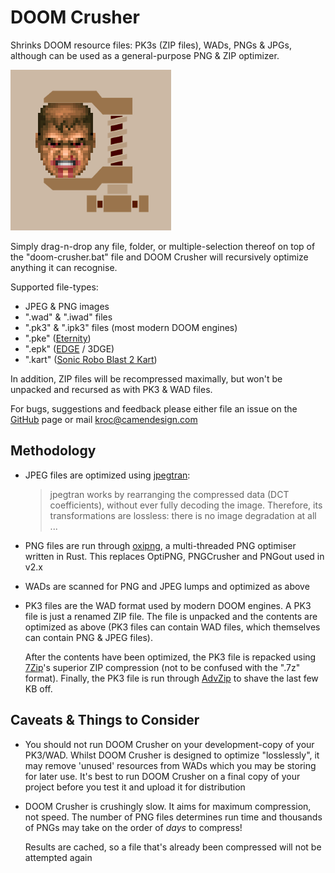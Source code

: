 # DOOM Crusher #

Shrinks DOOM resource files: PK3s (ZIP files), WADs, PNGs & JPGs, although can be used as a general-purpose PNG & ZIP optimizer.

![DOOM Crusher Icon](icon.png)

Simply drag-n-drop any file, folder, or multiple-selection thereof on top of the "doom-crusher.bat" file and DOOM Crusher will recursively optimize anything it can recognise.

Supported file-types:

* JPEG & PNG images
* ".wad" & ".iwad" files
* ".pk3" & ".ipk3" files (most modern DOOM engines)
* ".pke" ([Eternity])
* ".epk" ([EDGE] / 3DGE)
* ".kart" ([Sonic Robo Blast 2 Kart][SRB2Kart])

[Eternity]: https://github.com/team-eternity/eternity
[EDGE]: https://doomwiki.org/wiki/EDGE
[SRB2Kart]: https://mb.srb2.org/showthread.php?p=802727

In addition, ZIP files will be recompressed maximally, but won't be unpacked and recursed as with PK3 & WAD files.

For bugs, suggestions and feedback please either file an issue on the [GitHub](https://github.com/Kroc/DOOM-Crusher/issues) page or mail kroc@camendesign.com

<!--
## Samples: ##
(needs updating for v3.0)

| WAD                 |   Original (B) | (MB)     |   Crushed (B) | (MB)     |    Delta
|---------------------|---------------:|---------:|--------------:|---------:|----------:
| [boa_c1.pk3][A]     |  373,344,372 B | 356.0 MB | 300,256,005 B | 286.3 MB | -69.06 MB
| [DUMP-3.PK3][B]     |   74,526,263 B |  71.0 MB |  68,149,144 B |  64.9 MB |  -6.08 MB
| [brutalv20b.pk3][C] |   37,046,275 B |  35.3 MB |  36,379,722 B |  34.7 MB |  -0.64 MB

[A]: http://boa.realm667.com/
[B]: http://forum.zdoom.org/viewtopic.php?f=19&t=52276&sid=1cdc5a0e07f76597c907dc82b9679339&start=1335
[C]: http://www.moddb.com/mods/brutal-doom
-->

## Methodology ##

- JPEG files are optimized using [jpegtran]:

  > jpegtran works by rearranging the compressed data (DCT coefficients), without ever fully decoding the image. Therefore, its transformations are lossless: there is no image degradation at all ...

- PNG files are run through [oxipng], a multi-threaded PNG optimiser written in Rust. This replaces OptiPNG, PNGCrusher and PNGout used in v2.x

[jpegtran]: http://jpegclub.org/jpegtran/
[oxipng]: https://github.com/shssoichiro/oxipng

<!--
WAD files are first optimized by [WADptr]:

[wadptr]: https://soulsphere.org/projects/wadptr/

> WADptr uses three separate methods to compress WAD files: lump merging, graphic squashing and side-def packing. These actually all work in quite similar ways. As well as compressing WADs, it also removes unused data in WADs (information that exists but is not part of any lump) and removes unused side-defs (side-defs that exist but are not bound to any line-def).

Side-def packing is not used by DOOM-Crusher due to graphical glitches that may occur in certain WADs.
-->

- WADs are <!--then--> scanned for PNG and JPEG lumps and optimized as above

- PK3 files are the WAD format used by modern DOOM engines. A PK3 file is just a renamed ZIP file. The file is unpacked and the contents are optimized as above (PK3 files can contain WAD files, which themselves can contain PNG & JPEG files).

  After the contents have been optimized, the PK3 file is repacked using [7Zip]'s superior ZIP compression (not to be confused with the ".7z" format). Finally, the PK3 file is run through [AdvZip] to shave the last few KB off.

[7zip]: http://www.7-zip.org/
[advzip]: https://github.com/amadvance/advancecomp

## Caveats & Things to Consider ##

* You should not run DOOM Crusher on your development-copy of your PK3/WAD. Whilst DOOM Crusher is designed to optimize "losslessly", it may remove 'unused' resources from WADs which you may be storing for later use. It's best to run DOOM Crusher on a final copy of your project before you test it and upload it for distribution

* DOOM Crusher is crushingly slow. It aims for maximum compression, not speed. The number of PNG files determines run time and thousands of PNGs may take on the order of _days_ to compress!
  
  Results are cached, so a file that's already been compressed will not be attempted again